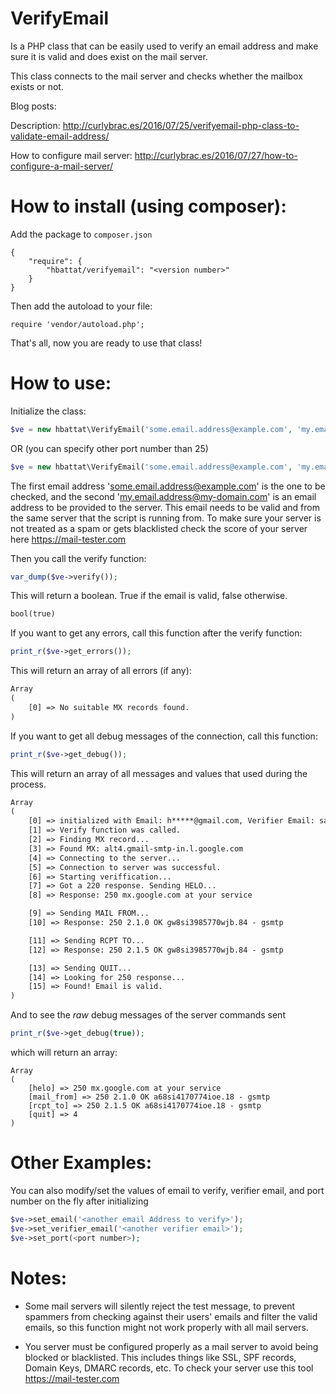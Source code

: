 VerifyEmail
==========

Is a PHP class that can be easily used to verify an email address and make sure it is valid and does exist on the mail server.

This class connects to the mail server and checks whether the mailbox exists or not.

Blog posts:

Description: http://curlybrac.es/2016/07/25/verifyemail-php-class-to-validate-email-address/

How to configure mail server: http://curlybrac.es/2016/07/27/how-to-configure-a-mail-server/



How to install (using composer):
==========================
Add the package to `composer.json`

    {
    	"require": {
    		"hbattat/verifyemail": "<version number>"
    	}
    }


Then add the autoload to your file:

    require 'vendor/autoload.php';


That's all, now you are ready to use that class!

How to use:
===========
Initialize the class:

```PHP
$ve = new hbattat\VerifyEmail('some.email.address@example.com', 'my.email.address@my-domain.com');
```
OR (you can specify other port number than 25)
```PHP
$ve = new hbattat\VerifyEmail('some.email.address@example.com', 'my.email.address@my-domain.com', 26);
```

The first email address 'some.email.address@example.com' is the one to be checked, and the second 'my.email.address@my-domain.com' is an email address to be provided to the server. This email needs to be valid and from the same server that the script is running from. To make sure your server is not treated as a spam or gets blacklisted check the score of your server here https://mail-tester.com


Then you call the verify function:

```PHP
var_dump($ve->verify());
```

This will return a boolean. True if the email is valid, false otherwise.

```HTML
bool(true)
```


If you want to get any errors, call this function after the verify function:

```PHP
print_r($ve->get_errors());
```

This will return an array of all errors (if any):


```HTML
Array
(
    [0] => No suitable MX records found.
)
```



If you want to get all debug messages of the connection, call this function:

```PHP
print_r($ve->get_debug());
```

This will return an array of all messages and values that used during the process.



```HTML
Array
(
    [0] => initialized with Email: h*****@gmail.com, Verifier Email: sam@verifye.ml, Port: 25
    [1] => Verify function was called.
    [2] => Finding MX record...
    [3] => Found MX: alt4.gmail-smtp-in.l.google.com
    [4] => Connecting to the server...
    [5] => Connection to server was successful.
    [6] => Starting veriffication...
    [7] => Got a 220 response. Sending HELO...
    [8] => Response: 250 mx.google.com at your service

    [9] => Sending MAIL FROM...
    [10] => Response: 250 2.1.0 OK gw8si3985770wjb.84 - gsmtp

    [11] => Sending RCPT TO...
    [12] => Response: 250 2.1.5 OK gw8si3985770wjb.84 - gsmtp

    [13] => Sending QUIT...
    [14] => Looking for 250 response...
    [15] => Found! Email is valid.
)
```


And to see the *raw* debug messages of the server commands sent
```PHP
print_r($ve->get_debug(true));
```
which will return an array:

    Array
    (
        [helo] => 250 mx.google.com at your service
        [mail_from] => 250 2.1.0 OK a68si4170774ioe.18 - gsmtp
        [rcpt_to] => 250 2.1.5 OK a68si4170774ioe.18 - gsmtp
        [quit] => 4
    )

Other Examples:
===============
You can also modify/set the values of email to verify, verifier email, and port number on the fly after initializing
```PHP
$ve->set_email('<another email Address to verify>');
$ve->set_verifier_email('<another verifier email>');
$ve->set_port(<port number>);
```



Notes:
======
- Some mail servers will silently reject the test message, to prevent spammers from checking against their users' emails and filter the valid emails, so this function might not work properly with all mail servers.

- You server must be configured properly as a mail server to avoid being blocked or blacklisted. This includes things like SSL, SPF records, Domain Keys, DMARC records, etc. To check your server use this tool https://mail-tester.com

